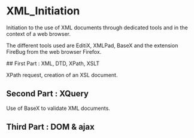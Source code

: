 # XML_Initiation

Initiation to the use of XML documents through dedicated tools and in the context of a web browser. 

The different tools used are EditiX, XMLPad, BaseX and the extension FireBug from the web browser Firefox.

## First Part : XML, DTD, XPath, XSLT

XPath request, creation of an XSL document.

## Second Part : XQuery

Use of BaseX to validate XML documents.

## Third Part : DOM & ajax

